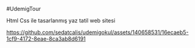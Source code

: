 #UdemigTour

Html Css ile tasarlanmış 
yaz tatil web sitesi



https://github.com/sedatcalis/udemigokul/assets/140658531/16ecaeb5-1cf9-4172-8eae-8ca3ab8d6191

